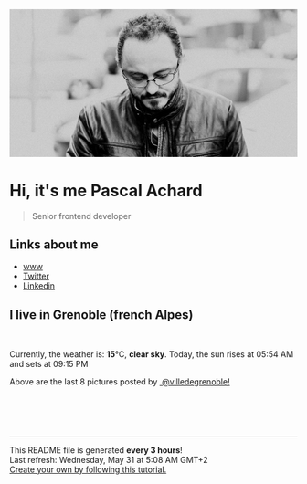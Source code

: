 ![Pascal Achard](./images/photo-pascal-achard.jpg)
# Hi, it's me Pascal Achard
> Senior frontend developer

## Links about me
- [www](https://www.pascal-achard.com)
- [Twitter](https://twitter.com/botmaster)
- [Linkedin](http://www.linkedin.com/in/pascal-achard)


## I live in Grenoble (french Alpes)
<img src="https://openweathermap.org/img/wn/01n@2x.png" alt="">

Currently, the weather is: **15**°C, **clear sky**.
Today, the sun rises at 05:54 AM and sets at 09:15 PM

Above are the last 8 pictures posted by <a href="https://www.instagram.com/villedegrenoble/" target="_blank"><img alt="" src="https://upload.wikimedia.org/wikipedia/commons/thumb/e/e7/Instagram_logo_2016.svg/1024px-Instagram_logo_2016.svg.png" width="20"/> @villedegrenoble!</a>

<p style="display: flex; flex-wrap: wrap; gap: 20px;">
        <img src="https://cdn1.picuki.com/hosted-by-instagram/q/0exhNuNYnjBcaS3SYdxKjf8K2fRyWg9SZ60STLepjSVmIR1vLHOapZA0mpCl6yRxIwVgFDeSYzxl5I8iWFRTCD1%7C%7CO0zdTLGLRThS7q2dU+vN0TRl8Zdll7c8Ln0YbHCr%7C%7CsAuUgmYdSgIGaYDG7uo%7C%7CesJ+%7C%7CrwbTYNpi2TNLxCyQlWotfpUrJy9ZRzt52U1h+189JldAJZ+jtvdBFundPZlTIeAefzPcBgoK9jC7sLi5RIuaHtnyuxH34+emlsFj3RuYTM2dENhhzrdSFlqjH1AZY1LHMRiVbmgg874Ys30ZGQJdlM4acQ5bDPFSACW2E2hj9LobK4nALsSUGImUBRwT2Ej+b3ffZ79sXPBPW8ce%7C%7CF9A3ZW57OGuhBbXk4EMXBS1njLKKHLOtohalWKOJszWeDyFKVWpzyy1V+AWgc12OpL7QoEruiyqyb4X7U32zd9F4+ww==.jpeg" alt="" width="200"/>
        <img src="https://cdn1.picuki.com/hosted-by-instagram/q/0exhNuNYnjBcaS3SYdxKjf8K2fRyWg9SZ60STLepjSVmIR1vLHOapZA0mpCl6yRxIwVgFDeSYzxk7YMvUllYCD14OEzWTLWBTjtX6aSRXefN1TZk8pZlnb8xLXIaZXar9MUoVgmYdSgIGaYDG7uo%7C%7CesJ+fjrcjcFrjOMNbRKmDdttdCwFahlza4lsfe4kx2xu5xncG114WNxahlw5OLUqQUCSKnjMcF6saR5UvoAjcZWpr2gmCG2GGM5b295BTGS9IjOkqg8iyDXdzQspjD3Ee8EIU8hjl246ho3sIYa2dGQH4Y1+MYHibDRYFBBWmhm+jVFtaWbkijsSUGI%7C%7CgVRwGKOlf7kNPEu+8WgGtKbd+nC3wTaQLLaGYN8XFIZKOTUa3qIGqOAPfdvl7JBO9BtwQ%7C%7Ch4zGEV7vRkRQ3CzAX1WDcLcpWYtnb+6GnzWTZhmDf81NilZ8=.jpeg" alt="" width="200"/>
        <img src="https://cdn1.picuki.com/hosted-by-instagram/q/0exhNuNYnjBcaS3SYdxKjf8K2fRyWg9SZ60STLepjSVmIR1vLHOapZA0mpCl6yRxIwVgFDeSYzxk7YgpUV9QCD1%7C%7CO0HZT7WKTTdV76uQXO3N1j1v8ZFhlLgyLHcZZHWq98UpXQmYdSgIGaYDG7uo+qhT5aGuO1lQpTb9d7JGmC4E5ZObS6olhMF4pJ2Jg3Tt%7C%7C9kiJzJE5m4vMAQkpdyJ52hEX%7C%7CD+O8BnsaBwVLYBxMQK5qnRlSaHEmw+Jj8uQXagtIj+kOYA2DvZTjI02jGgfv9vDnRHlk+u5QN3t4gj1aSJEbxL3PUZkIH2bSAEXG428Fk71pu1ynOdV0Gv%7C%7CmAA7FXf1eviZvwF%7C%7C8H8fPy%7C%7Ce+3Q%7C%7CgP%7C%7CV5PZNalIVXZaBuXPVwz7DN6BUekfmY4SSqwZ9gjsoVf7S7734wB4AGgb0GDSCcE=.jpeg" alt="" width="200"/>
        <img src="https://cdn1.picuki.com/hosted-by-instagram/q/0exhNuNYnjBcaS3SYdxKjf8K2fRyWg9SZ60STLepjSVmIR1vLHOapZA0mpCl6yRxIwVgFDeSYzxk7IMtUFlSDT14OkPXTLGOTD1R5q2aVOjN1DRm%7C%7CJJglLg2LHEcZ3Wn9cElVwmYdSgIGaYDG7uo%7C%7CesJ+f%7C%7CqcjcEozGMNbVHmjdttdCwFahlza4lsfe4kx2xu5xncG114WNxahlw5OLUqQUCSKnjMcF6saR5UvoAjcZWpr2gmCG2GGM5b295BTGS9IjOkqg8iyDXdzQspjD2Fu8EIU8hjl246hso4aUGj4Kxbahu+MZg6JD5fUlBWmhm+jVFtaWbkijsSUGI%7C%7CgVRwGKOlf7kNPEu+8WgGtKbcfO89QLHQOLEPrltXncBLsXzeFDTAaC0V8l8hq58Nt18%7C%7C1qW4yiIR6DyjBQ3CzAX1WDcLsMhEK7b+6GnzWTZhmDf81NilZ8=.jpeg" alt="" width="200"/>
        <img src="https://cdn1.picuki.com/hosted-by-instagram/q/0exhNuNYnjBcaS3SYdxKjf8K2fRyWg9SZ60STLepjSVmIR1vLHOapZA0mpCj4yRwKwVlASuRYzxk7YsrV1VVCT19PUzbTryLSzxX7qWQVOnN0DJj8ZRhl70zK3wdYXKp8sokUgmYdSgIGaYDG7uo%7C%7CesJ+vrucjMBpi2XMLQT9zJBpY6uSKVKz8B1pJ2Jg3Tt%7C%7C9kiJzJE5m4vMAQkpdyJ52hEX%7C%7CD+O8BnsaBwVLYBxMQK5qnRlSaHEmw+Jj8uRXagtIj+kOYA2Bq7cjEt7HiVb5E8DnQh1Ri5gyJ3t4gj1aSJEbxL3PUakIH2bSAEXG428Fk71pu1ynOdV0Gv+0xW5Fjb57u+WN0XtKOnN9mPAP%7C%7CL%7C%7CjL0UZOTH7ZvYjcGU+%7C%7CMe3eLDvu3AM8fmY4SSqwZjwvgoVP7S7734wB4AGgb0GDSCcE=.jpeg" alt="" width="200"/>
        <img src="https://cdn1.picuki.com/hosted-by-instagram/q/0exhNuNYnjBcaS3SYdxKjf8K2fRyWg9SZ60STLepjSVmIR1vLHOapZA0mpCl6yRxIwVgFDeSYzxk7IIpUllSDj17OUTWQbaKTjhT7aieVuvN2jRv8Z9jkrk8KHwWZn6n8McrVQmYdSgIGaYDG7uo%7C%7CesJ+f%7C%7CqcjcEozGMNbVHmjdttdCwFahlza4lsfe4kx2xu5xncG114WNxahlw5OLUqQUCSKnjMcF6saR5UvoAjcZWpr2gmCG2GGM5b295BTGS9IjOkqg8iyDXdzQspjD3E+8EIU8hjl246iwEiIkF3YiVAJpi+MZh4LLYfDNBWmhm+jVFtaWbkijsSUGI%7C%7CgVRwGKOlf7kNPEu+8WgGtKbdtH%7C%7C8xuQPOSMALZYC3coMOXHfgf2Gd61LuBVwNh7SKFb+wuv+FKvdrPB9wQ3CzAX1WDcL8ElFK%7C%7Cb+6GnzWTZhmDf81NilZ8=.jpeg" alt="" width="200"/>
        <img src="https://cdn1.picuki.com/hosted-by-instagram/q/0exhNuNYnjBcaS3SYdxKjf8K2fRyWg9SZ60STLepjSVmIR1vLHOapZA0mpCj4yRwKwVlASuRYzxk7YkpUVlRAz17P0TfS7aKRTld56+ZXe6hvDFv8pVjkLw1KHMZZHCu9cUrUm+pNWwSDv5PHL%7C%7Clo7gX5v%7C%7CsbCgEpjuSKrVCkGZTjse3TO9%7C%7C2pYf5%7C%7CHSv1izv9QpcmkazXgpdAd4+pvlpDk1VOCtIc17q7VySKNBhsAEuKK81Sa8H2QkaHp%7C%7CECKet8XCkONFui3rSzY57zz2F%7C%7CB9EEIdvlqztEsi4p4h29yXI7x48N8A6aHldEg%7C%7CGWlvqklPu7GMsSbGSkGI%7C%7CmIUwGPRn+T8J7gprsigdcy8U%7C%7Cj96CmRab%7C%7CYELdtdCMaE7HvVHTPF+aQHd0Jwa9nH%7C%7CZZhg+Q+F6PY7vB2j12QjpP3mLfW8VSG9zOgpCq8UjDiznT8VRvycno.jpeg" alt="" width="200"/>
        <img src="https://cdn1.picuki.com/hosted-by-instagram/q/0exhNuNYnjBcaS3SYdxKjf8K2fRyWg9SZ60STLepjSVmIR1vLHOapZA0mpCj4yRwKwVlASuRYzxk7IMuWVpVAj17NEzaTbGIRDtU6qieUe%7C%7CN0D1l8JRonLg0LnEdYX+p9sokVgmYdSgIGaYDG7uo%7C%7CesJ+vrucjMBpi2XMLQT9zJBpY6uSKVKz8B1pJ2Jg3Tt%7C%7C9kiJzJE5m4vMAQkpdyJ52hEX%7C%7CD+O8BnsaBwVLYBxMQK5qnRlSaHEmw+Jj8vR3agtIj+kOYA2CTuZBwP2mj0a%7C%7C00DnRTmWHolTJ3t4gj1aSJEbxL3PUakIH2bSAEXG428Fk71pu1ynOdV0Gv%7C%7ClQK7TP3m6a%7C%7CdaoissblN9Kse5bd7nPPVJ2LFa1Zd1IONc+HRQyEeMrkVfkfmY4SSqwZgHvloCP7S7734wB4AGgb0GDSCcE=.jpeg" alt="" width="200"/>
</p>

------------
<p>This README file is generated <b>every 3 hours</b>!
    <br />Last refresh: Wednesday, May 31 at 5:08 AM GMT+2
    <br /><a href="https://medium.com/@th.guibert/how-to-create-a-self-updating-readme-md-for-your-github-profile-f8b05744ca91">Create your own by following this tutorial.</a>
</p>
<p><a href="https://github.com/botmaster/botmaster/actions/workflows/main.yaml"><img alt="" src="https://github.com/botmaster/botmaster/actions/workflows/main.yaml/badge.svg" /></a></p>

